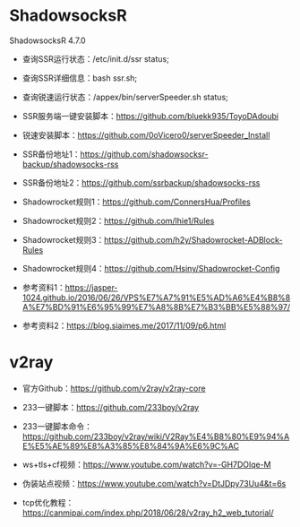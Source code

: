 # ShadowsocksR

ShadowsocksR 4.7.0

* 查询SSR运行状态：/etc/init.d/ssr status;

* 查询SSR详细信息：bash ssr.sh;

* 查询锐速运行状态：/appex/bin/serverSpeeder.sh status;

* SSR服务端一键安装脚本：https://github.com/bluekk935/ToyoDAdoubi

* 锐速安装脚本：https://github.com/0oVicero0/serverSpeeder_Install

* SSR备份地址1：https://github.com/shadowsocksr-backup/shadowsocks-rss

* SSR备份地址2：https://github.com/ssrbackup/shadowsocks-rss

* Shadowrocket规则1：https://github.com/ConnersHua/Profiles

* Shadowrocket规则2：https://github.com/lhie1/Rules

* Shadowrocket规则3：https://github.com/h2y/Shadowrocket-ADBlock-Rules

* Shadowrocket规则4：https://github.com/Hsiny/Shadowrocket-Config

* 参考资料1：https://jasper-1024.github.io/2016/06/26/VPS%E7%A7%91%E5%AD%A6%E4%B8%8A%E7%BD%91%E6%95%99%E7%A8%8B%E7%B3%BB%E5%88%97/

* 参考资料2：https://blog.siaimes.me/2017/11/09/p6.html



# v2ray

* 官方Github：https://github.com/v2ray/v2ray-core

* 233一键脚本：https://github.com/233boy/v2ray

* 233一键脚本命令：https://github.com/233boy/v2ray/wiki/V2Ray%E4%B8%80%E9%94%AE%E5%AE%89%E8%A3%85%E8%84%9A%E6%9C%AC

* ws+tls+cf视频：https://www.youtube.com/watch?v=-GH7DOlqe-M

* 伪装站点视频：https://www.youtube.com/watch?v=DtJDpy73Uu4&t=6s

* tcp优化教程：https://canmipai.com/index.php/2018/06/28/v2ray_h2_web_tutorial/
